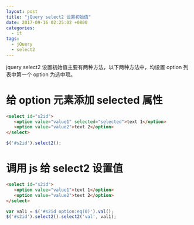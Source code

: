 ```yaml
---
layout: post
title: "jQuery select2 设置初始值"
date: 2017-09-16 02:25:02 +0800
categories:
  - it
tags:
  - jQuery
  - select2
---
```


jquery select2 设置初始值主要有两种方法，以下两种方法中，均设置 option 列表中第一个 option 为选中项。

# 给 option 元素添加 selected 属性
```html
<select id="s2id">
   <option value="value1" selected="selected">text 1</option>
   <option value="value2">text 2</option>
</select>
```
```javascript
$('#s2id').select2();
```

# 调用 js 给 select2 设置值
```html
<select id="s2id">
   <option value="value1">text 1</option>
   <option value="value2">text 2</option>
</select>
```
```javascript
var val1 = $('#s2id option:eq(0)').val();
$('#s2id').select2().select2('val', val1);
```